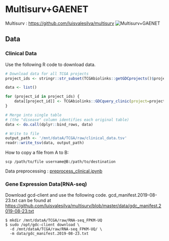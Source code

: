 # Multisurv+GAENET
Multisurv : https://github.com/luisvalesilva/multisurv
![Multisurv+GAENET](https://user-images.githubusercontent.com/69032913/202623549-fb9ec11f-9aa4-48b1-b8a2-bc63ad044af0.PNG)
## Data
### Clinical Data
Use the following R code to download data.

```r
# Download data for all TCGA projects
project_ids <- stringr::str_subset(TCGAbiolinks::getGDCprojects()$project_id, 'TCGA')

data <- list()

for (project_id in project_ids) {
    data[[project_id]] <- TCGAbiolinks::GDCquery_clinic(project=project_id, type='clinical')
}

# Merge into single table
# (the "disease" column identifies each original table)
data <- do.call(dplyr::bind_rows, data)

# Write to file
output_path <- '/mnt/dataA/TCGA/raw/clinical_data.tsv'
readr::write_tsv(data, output_path)
```

How to copy a file from A to B:
```console
scp /path/to/file username@B:/path/to/destination
```
Data preprocessing : [preprocess_clinical.ipynb](Data/preprocess_clinical.ipynb)

### Gene Expression Data(RNA-seq)
Download gcd-client and use the following code. gcd_manifest.2019-08-23.txt can be found at https://github.com/luisvalesilva/multisurv/blob/master/data/gdc_manifest.2019-08-23.txt

```console
$ mkdir /mnt/dataA/TCGA/raw/RNA-seq_FPKM-UQ
$ sudo /opt/gdc-client download \
  -d /mnt/dataA/TCGA/raw/RNA-seq_FPKM-UQ/ \
  -m data/gdc_manifest.2019-08-23.txt
```
